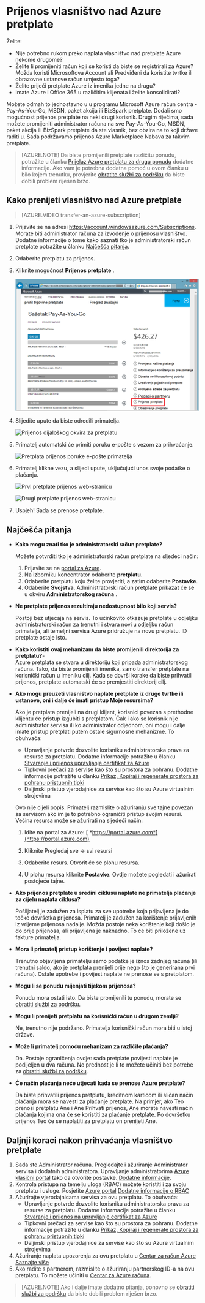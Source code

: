 <properties
   pageTitle="Prijenos vlasništvo nad Azure pretplate | Microsoft Azure"
   description="Kako prenijeti Azure pretplate na neki drugi korisnik i nekih često postavljana pitanja o postupku"
   services=""
   documentationCenter=""
   authors="genlin"
   manager="stevenpo"
   editor=""
   tags="billing,top-support-issue"/>

<tags
   ms.service="billing"
   ms.workload="na"
   ms.tgt_pltfrm="na"
   ms.devlang="na"
   ms.topic="article"
   ms.date="10/10/2016"
   ms.author="genli"/>

# <a name="transferring-ownership-of-an-azure-subscription"></a>Prijenos vlasništvo nad Azure pretplate

Želite:

- Nije potrebno rukom preko naplata vlasništvo nad pretplate Azure nekome drugome?
- Želite li promijeniti račun koji se koristi da biste se registrirali za Azure? Možda koristi Microsoftova Account ali Predviđeni da koristite tvrtke ili obrazovne ustanove račun umjesto toga?
- Želite prijeći pretplate Azure iz imenika jedne na drugu?
- Imate Azure i Office 365 u različitim klijenata i želite konsolidirati?

Možete odmah to jednostavno u u programu Microsoft Azure račun centra - Pay-As-You-Go, MSDN, paket akcija ili BizSpark pretplate.  Dodali smo mogućnost prijenos pretplate na neki drugi korisnik. Drugim riječima, sada možete promijeniti administrator računa na sve Pay-As-You-Go, MSDN, paket akcija ili BizSpark pretplate da ste vlasnik, bez obzira na to koji države raditi u. Sada podržavamo prijenos Azure Marketplace Nabava za takvim pretplate.

> [AZURE.NOTE] Da biste promijenili pretplate različitu ponudu, potražite u članku [Prijelaz Azure pretplatu za drugu ponudu](billing-how-to-switch-azure-offer.md) dodatne informacije. Ako vam je potrebna dodatna pomoć u ovom članku u bilo kojem trenutku, provjerite [obratite službi za podršku](https://portal.azure.com/?#blade/Microsoft_Azure_Support/HelpAndSupportBlade) da biste dobili problem riješen brzo.

## <a name="how-to-transfer-ownership-of-an-azure-subscription"></a>Kako prenijeti vlasništvo nad Azure pretplate

> [AZURE.VIDEO transfer-an-azure-subscription]

1.  Prijavite se na adresi <https://account.windowsazure.com/Subscriptions>. Morate biti administrator računa za izvođenje o prijenosu vlasništvo. Dodatne informacije o tome kako saznati tko je administratorski račun pretplate potražite u članku [Najčešća pitanja](#faq).

2.  Odaberite pretplatu za prijenos.

3.  Kliknite mogućnost **Prijenos pretplate** .

    ![Na kartici pretplate Azure računa](./media/billing-subscription-transfer/image1.png)

4.  Slijedite upute da biste odredili primatelja.

    ![Prijenos dijaloškog okvira za pretplatu](./media/billing-subscription-transfer/image2.PNG)

5.  Primatelj automatski će primiti poruku e-pošte s vezom za prihvaćanje.

    ![Pretplata prijenos poruke e-pošte primatelja](./media/billing-subscription-transfer/image3.png)

6.  Primatelj klikne vezu, a slijedi upute, uključujući unos svoje podatke o plaćanju.

    ![Prvi pretplate prijenos web-stranicu](./media/billing-subscription-transfer/image4.png)

    ![Drugi pretplate prijenos web-stranicu](./media/billing-subscription-transfer/image5.png)

7. Uspjeh! Sada se prenose pretplate.

<a id="faq"></a>
## <a name="frequently-asked-questions-faq"></a>Najčešća pitanja

-   **Kako mogu znati tko je administratorski račun pretplate?**

    Možete potvrditi tko je administratorski račun pretplate na sljedeći način:

    1. Prijavite se na [portal za Azure](https://portal.azure.com).
    2. Na izborniku koncentrator odaberite **pretplatu**.
    3. Odaberite pretplatu koju želite provjeriti, a zatim odaberite **Postavke**.
    4. Odaberite **Svojstva**. Administratorski račun pretplate prikazat će se u okviru **Administratorskog računa** .  

-   **Ne pretplate prijenos rezultiraju nedostupnost bilo koji servis?**

    Postoji bez utjecaja na servis. To učinkovito otkazuje pretplate u odjeljku administratorski račun za trenutni i stvara novi u odjeljku račun primatelja, ali temeljni servisa Azure pridružuje na novu pretplatu. ID pretplate ostaje isto.

-   **Kako koristiti ovaj mehanizam da biste promijenili direktorija za pretplatu?**-   
    Azure pretplata se stvara u direktoriju koji pripada administratorskog računa. Tako, da biste promijenili imenika, samo transfer pretplate na korisnički račun u imeniku cilj. Kada se dovrši korake da biste prihvatili prijenos, pretplate automatski će se premjestiti direktorij cilj.

-   **Ako mogu preuzeti vlasništvo naplate pretplate iz druge tvrtke ili ustanove, oni i dalje će imati pristup Moje resursima?**

    Ako je pretplata prenijeli na drugi klijent, korisnici povezan s prethodne klijentu će pristup izgubiti s pretplatom. Čak i ako se korisnik nije administrator servisa ili ko administrator odjednom, oni mogu i dalje imate pristup pretplati putem ostale sigurnosne mehanizme. To obuhvaća:
    - Upravljanje potvrde dozvolite korisniku administratorska prava za resurse za pretplatu. Dodatne informacije potražite u članku [Stvaranje i prijenos upravljanje certifikat za Azure](https://msdn.microsoft.com/library/azure/gg551722.aspx)
    -   Tipkovni prečaci za servise kao što su prostora za pohranu. Dodatne informacije potražite u članku [Prikaz, Kopiraj i regenerate prostora za pohranu pristupnih tipki](storage-create-storage-account.md#view-copy-and-regenerate-storage-access-keys)
    -   Daljinski pristup vjerodajnice za servise kao što su Azure virtualnim strojevima

    Ovo nije cijeli popis. Primatelj razmislite o ažuriranju sve tajne povezan sa servisom ako im je to potrebno ograničiti pristup svojim resursi. Većina resursa može se ažurirati na sljedeći način:

    1.   Idite na portal za Azure: [ *https://portal.azure.com*](https://portal.azure.com)

    2.    Kliknite Pregledaj sve -&gt; svi resursi

    3.    Odaberite resurs. Otvorit će se plohu resursa.

    4.    U plohu resursa kliknite **Postavke**. Ovdje možete pogledati i ažurirati postojeće tajne.


-   **Ako prijenos pretplate u sredini ciklusu naplate ne primatelja plaćanje za cijelu naplata ciklusa?**

    Pošiljatelj je zadužen za isplatu za sve upotrebe koja prijavljena je do točke dovršetka prijenosa. Primatelj je zadužen za korištenje prijavljenih iz vrijeme prijenosa nadalje. Možda postoje neka korištenje koji došlo je do prije prijenosa, ali prijavljena je naknadno. To će biti priložene uz fakture primatelja.

-   **Mora li primatelj pristup korištenje i povijest naplate?**

    Trenutno objavljena primatelju samo podatke je iznos zadnjeg računa (ili trenutni saldo, ako je pretplata prenijeli prije nego što je generirana prvi računa). Ostale upotrebe i povijest naplate ne prenose se s pretplatom.

-   **Mogu li se ponudu mijenjati tijekom prijenosa?**

    Ponudu mora ostati isto. Da biste promijenili tu ponudu, morate se [obratiti službi za podršku](http://go.microsoft.com/fwlink/?LinkID=619338).

-   **Mogu li prenijeti pretplatu na korisnički račun u drugom zemlji?**

    Ne, trenutno nije podržano. Primatelja korisnički račun mora biti u istoj države.

-   **Može li primatelj pomoću mehanizam za različite plaćanja?**

    Da. Postoje ograničenja ovdje: sada pretplate povijesti naplate je podijeljen u dva računa. No prednost je li to možete učiniti bez potrebe za [obratiti službi za podršku](http://go.microsoft.com/fwlink/?LinkID=619338).

-   **Će način plaćanja neće utjecati kada se prenose Azure pretplate?**

    Da biste prihvatili prijenos pretplatu, kreditnom karticom ili sličan način plaćanja mora se navesti za plaćanje pretplate. Na primjer, ako Teo prenosi pretplatu Ane i Ane Prihvati prijenos, Ane morate navesti način plaćanja kojima ona će se koristiti za plaćanje pretplate. Po dovršetku prijenos Teo će se naplatiti za pretplatu on prenijeti Ane.

## <a name="next-steps-after-accepting-ownership-of-a-subscription"></a>Daljnji koraci nakon prihvaćanja vlasništvo pretplate

1. Sada ste Administrator računa. Pregledajte i ažuriranje Administrator servisa i dodatnih administratora. Upravljanje administratorima [Azure klasični portal](https://manage.windowsazure.com) tako da otvorite postavke. [Dodatne informacije](http://go.microsoft.com/fwlink/?LinkID=533293).
2. Kontrola pristupa na temelju uloga (RBAC) možete koristiti i za svoju pretplatu i usluge. Posjetite [Azure portal](https://portal.azure.com) [Dodatne informacije o RBAC](http://go.microsoft.com/fwlink/?LinkID=544802)
3. Ažurirajte vjerodajnicama servisa za ovu pretplatu. To obuhvaća:
    - Upravljanje potvrde dozvolite korisniku administratorska prava za resurse za pretplatu. Dodatne informacije potražite u članku [Stvaranje i prijenos na upravljanje certifikat za Azure](https://msdn.microsoft.com/library/azure/gg551722.aspx)
    -   Tipkovni prečaci za servise kao što su prostora za pohranu. Dodatne informacije potražite u članku [Prikaz, Kopiraj i regenerate prostora za pohranu pristupnih tipki](storage-create-storage-account.md#view-copy-and-regenerate-storage-access-keys)
    -   Daljinski pristup vjerodajnice za servise kao što su Azure virtualnim strojevima
4. Ažuriranje naplata upozorenja za ovu pretplatu u [Centar za račun Azure](https://account.windowsazure.com/Subscriptions)  [Saznajte više](http://go.microsoft.com/fwlink/?LinkID=533292)
5.  Ako radite s partnerom, razmislite o ažuriranju partnerskog ID-a na ovu pretplatu. To možete učiniti u [Centar za Azure računa](https://account.windowsazure.com/Subscriptions).

> [AZURE.NOTE] Ako i dalje imate dodatno pitanja, ponovno se [obratiti službi za podršku](https://portal.azure.com/?#blade/Microsoft_Azure_Support/HelpAndSupportBlade) da biste dobili problem riješen brzo.
